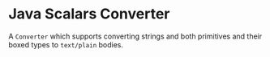 Java Scalars Converter
======================

A `Converter` which supports converting strings and both primitives and their boxed types to
`text/plain` bodies.
